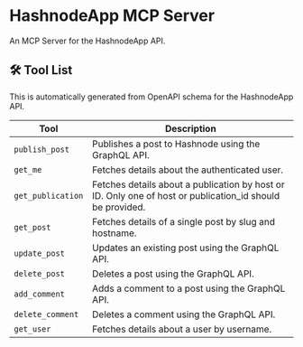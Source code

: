 # HashnodeApp MCP Server

An MCP Server for the HashnodeApp API.

## 🛠️ Tool List

This is automatically generated from OpenAPI schema for the HashnodeApp API.

| Tool              | Description                                                                                               |
| ----------------- | --------------------------------------------------------------------------------------------------------- |
| `publish_post`    | Publishes a post to Hashnode using the GraphQL API.                                                       |
| `get_me`          | Fetches details about the authenticated user.                                                             |
| `get_publication` | Fetches details about a publication by host or ID. Only one of host or publication_id should be provided. |
| `get_post`        | Fetches details of a single post by slug and hostname.                                                    |
| `update_post`     | Updates an existing post using the GraphQL API.                                                           |
| `delete_post`     | Deletes a post using the GraphQL API.                                                                     |
| `add_comment`     | Adds a comment to a post using the GraphQL API.                                                           |
| `delete_comment`  | Deletes a comment using the GraphQL API.                                                                  |
| `get_user`        | Fetches details about a user by username.                                                                 |
